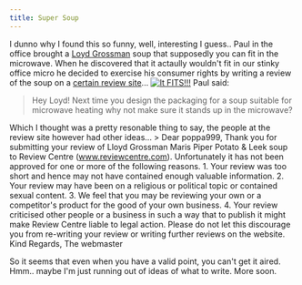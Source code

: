 ```yaml
---
title: Super Soup
---
```

I dunno why I found this so funny, well, interesting I guess.. Paul in the office brought a [Loyd Grossman](http://www.loydgrossmansauces.com) soup that supposedly you can fit in the microwave. When he discovered that it actaully wouldn't fit in our stinky office micro he decided to exercise his consumer rights by writing a review of the soup on a [certain review site](http://www.reviewcentre.com/)... [![It FITS!!!](http://static.flickr.com/79/280549646_ffeb952e4e.jpg)](http://www.flickr.com/photos/roobottommobile/280549646/ "Photo Sharing") Paul said:

> Hey Loyd! Next time you design the packaging for a soup suitable for microwave heating why not make sure it stands up in the microwave?

 Which I thought was a pretty resonable thing to say, the people at the review site however had other ideas... > Dear poppa999, Thank you for submitting your review of Lloyd Grossman Maris Piper Potato & Leek soup to Review Centre (www.reviewcentre.com). Unfortunately it has not been approved for one or more of the following reasons. 1. Your review was too short and hence may not have contained enough valuable information. 2. Your review may have been on a religious or political topic or contained sexual content. 3. We feel that you may be reviewing your own or a competitor's product for the good of your own business. 4. Your review criticised other people or a business in such a way that to publish it might make Review Centre liable to legal action. Please do not let this discourage you from re-writing your review or writing further reviews on the website. Kind Regards, The webmaster

 So it seems that even when you have a valid point, you can't get it aired. Hmm.. maybe I'm just running out of ideas of what to write. More soon.